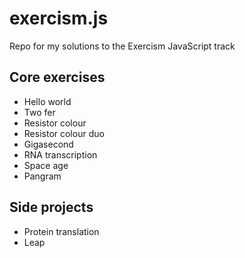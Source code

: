 # exercism.js
Repo for my solutions to the Exercism JavaScript track

## Core exercises

- Hello world
- Two fer
- Resistor colour
- Resistor colour duo
- Gigasecond
- RNA transcription
- Space age
- Pangram


## Side projects

- Protein translation
- Leap

